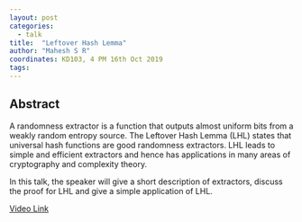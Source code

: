 ```yaml
---
layout: post
categories:
  - talk
title:  "Leftover Hash Lemma"
author: "Mahesh S R"
coordinates: KD103, 4 PM 16th Oct 2019
tags: 
---
```

## Abstract

A randomness extractor is a function that outputs almost uniform bits from a weakly random entropy source. The Leftover Hash Lemma (LHL) states that universal hash functions are good randomness extractors. LHL leads to simple and efficient extractors and hence has applications in many areas of cryptography and complexity theory.

In this talk, the speaker will give a short description of extractors, discuss the proof for LHL and give a simple application of LHL.

[Video Link](https://youtu.be/AsUUVQmp2Kc)
